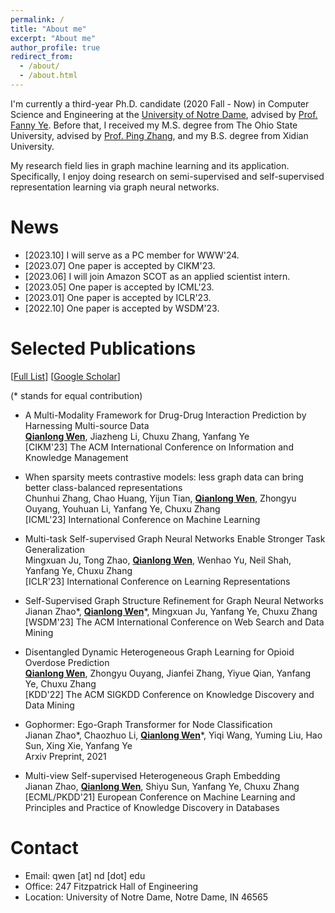 ```yaml
---
permalink: /
title: "About me"
excerpt: "About me"
author_profile: true
redirect_from: 
  - /about/
  - /about.html
---
```


I'm currently a third-year Ph.D. candidate (2020 Fall - Now) in Computer Science and Engineering at the [University of Notre Dame](https://www.nd.edu/), advised by [Prof. Fanny Ye](http://yes-lab.org). Before that, I received my M.S. degree from The Ohio State University, advised by [Prof. Ping Zhang](https://web.cse.ohio-state.edu/~zhang.10631/), and my B.S. degree from Xidian University.

My research field lies in graph machine learning and its application. Specifically, I enjoy doing research on semi-supervised and self-supervised representation learning via graph neural networks. 


News
======
* \[2023.10\] I will serve as a PC member for WWW'24. 
* \[2023.07\] One paper is accepted by CIKM'23. 
* \[2023.06\] I will join Amazon SCOT as an applied scientist intern.
* \[2023.05\] One paper is accepted by ICML'23.
* \[2023.01\] One paper is accepted by ICLR'23.
* \[2022.10\] One paper is accepted by WSDM'23. 

Selected Publications
======
\[[Full List](/publications)\] \[[Google Scholar](https://scholar.google.com/citations?user=cc-uK9gAAAAJ&hl=zh-CN&oi=ao)\]

(* stands for equal contribution)

* A Multi-Modality Framework for Drug-Drug Interaction Prediction by Harnessing Multi-source Data <br>
  **<u>Qianlong Wen</u>**, Jiazheng Li, Chuxu Zhang, Yanfang Ye <br>
  [CIKM'23] The ACM International Conference on Information and Knowledge Management

* When sparsity meets contrastive models: less graph data can bring better class-balanced representations <br>
  Chunhui Zhang, Chao Huang, Yijun Tian, **<u>Qianlong Wen</u>**, Zhongyu Ouyang, Youhuan Li, Yanfang Ye, Chuxu Zhang <br>
  [ICML'23] International Conference on Machine Learning

* Multi-task Self-supervised Graph Neural Networks Enable Stronger Task Generalization <br>
  Mingxuan Ju, Tong Zhao, **<u>Qianlong Wen</u>**, Wenhao Yu, Neil Shah, Yanfang Ye, Chuxu Zhang <br>
  [ICLR'23] International Conference on Learning Representations

* Self-Supervised Graph Structure Refinement for Graph Neural Networks <br>
  Jianan Zhao\*, **<u>Qianlong Wen</u>**\*, Mingxuan Ju, Yanfang Ye, Chuxu Zhang <br>
  [WSDM'23] The ACM International Conference on Web Search and Data Mining

* Disentangled Dynamic Heterogeneous Graph Learning for Opioid Overdose Prediction <br>
  **<u>Qianlong Wen</u>**, Zhongyu Ouyang, Jianfei Zhang, Yiyue Qian, Yanfang Ye, Chuxu Zhang <br>
  [KDD'22] The ACM SIGKDD Conference on Knowledge Discovery and Data Mining

* Gophormer: Ego-Graph Transformer for Node Classification <br>
  Jianan Zhao\*, Chaozhuo Li, **<u>Qianlong Wen</u>**\*, Yiqi Wang, Yuming Liu, Hao Sun, Xing Xie, Yanfang Ye <br>
  Arxiv Preprint, 2021

* Multi-view Self-supervised Heterogeneous Graph Embedding <br>
  Jianan Zhao, **<u>Qianlong Wen</u>**, Shiyu Sun, Yanfang Ye, Chuxu Zhang <br>
  [ECML/PKDD'21] European Conference on Machine Learning and Principles and Practice of Knowledge Discovery in Databases
  

Contact
======

* Email: qwen \[at\] nd \[dot\] edu
* Office: 247 Fitzpatrick Hall of Engineering
* Location: University of Notre Dame, Notre Dame, IN 46565
